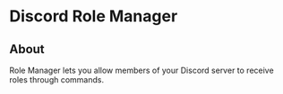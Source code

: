 # Discord Role Manager

## About

Role Manager lets you allow members of your Discord server to receive roles through commands.
